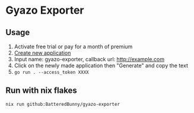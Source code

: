 # Gyazo Exporter

## Usage

1. Activate free trial or pay for a month of premium
2. [Create new application](https://gyazo.com/oauth/applications)
3. Input name: gyazo-exporter, callback url: http://example.com
4. Click on the newly made application then "Generate" and copy the text
5. ``go run . --access_token XXXX``

## Run with nix flakes

```
nix run github:BatteredBunny/gyazo-exporter
```